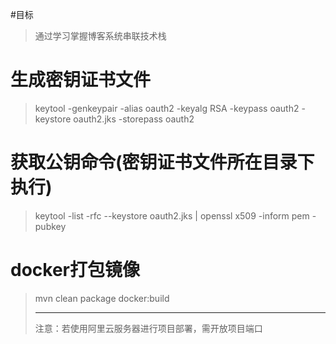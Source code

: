 #目标
> 通过学习掌握博客系统串联技术栈

# 生成密钥证书文件
> keytool -genkeypair -alias oauth2 -keyalg RSA -keypass oauth2 -keystore oauth2.jks -storepass oauth2

# 获取公钥命令(密钥证书文件所在目录下执行)
> keytool -list -rfc --keystore oauth2.jks | openssl x509 -inform pem -pubkey

# docker打包镜像
> mvn clean package docker:build
> ***
> 注意：若使用阿里云服务器进行项目部署，需开放项目端口
